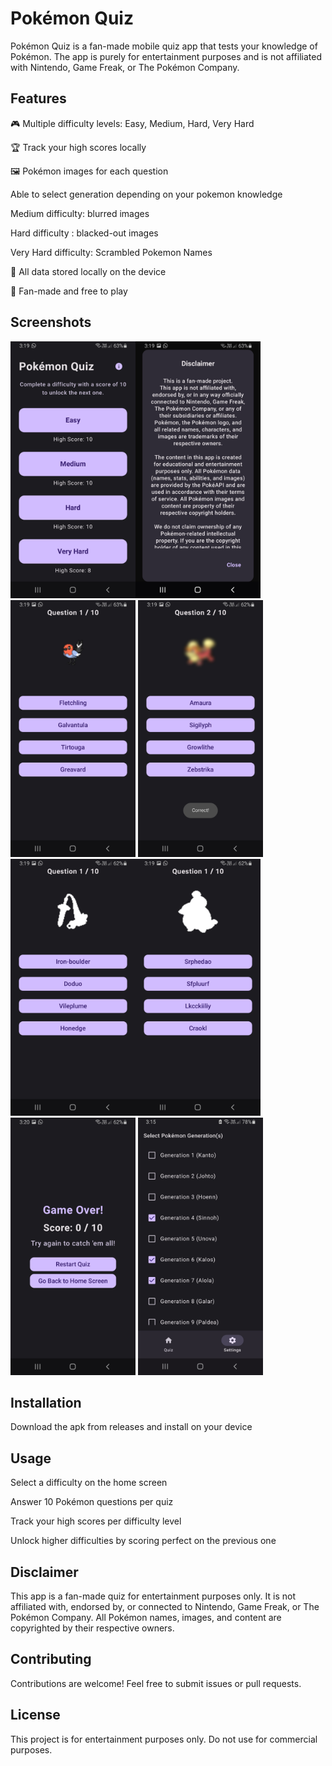 # Pokémon Quiz

Pokémon Quiz is a fan-made mobile quiz app that tests your knowledge of Pokémon. The app is purely for entertainment purposes and is not affiliated with Nintendo, Game Freak, or The Pokémon Company.

## Features

🎮 Multiple difficulty levels: Easy, Medium, Hard, Very Hard

🏆 Track your high scores locally

🖼️ Pokémon images for each question

Able to select generation depending on your pokemon knowledge

Medium difficulty: blurred images

Hard difficulty : blacked-out images

Very Hard difficulty: Scrambled Pokemon Names

💾 All data stored locally on the device

🖤 Fan-made and free to play

## Screenshots

<img src="ss/Home.jpg" width="200"/><img src="ss/Disclaimer.jpg" width="200"/><img src="ss/Easy.jpg" width="200"/>
<img src="ss/Medium.jpg" width="200"/><img src="ss/Hard.jpg" width="200"/><img src="ss/VHard.jpg" width="200"/><img src="ss/End.jpg" width="200"/>
<img src="ss/Settings.jpg" width="200"/>


## Installation

Download the apk from releases and install on your device

## Usage

Select a difficulty on the home screen

Answer 10 Pokémon questions per quiz

Track your high scores per difficulty level

Unlock higher difficulties by scoring perfect on the previous one

## Disclaimer

This app is a fan-made quiz for entertainment purposes only. It is not affiliated with, endorsed by, or connected to Nintendo, Game Freak, or The Pokémon Company. All Pokémon names, images, and content are copyrighted by their respective owners.

## Contributing

Contributions are welcome! Feel free to submit issues or pull requests.

## License

This project is for entertainment purposes only. Do not use for commercial purposes.

